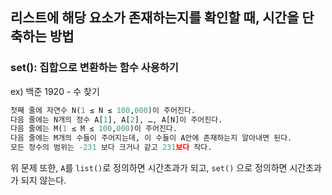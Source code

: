 ## 리스트에 해당 요소가 존재하는지를 확인할 때, 시간을 단축하는 방법

### set(): 집합으로 변환하는 함수 사용하기  
  
ex) 백준 1920 - 수 찾기  

```python
첫째 줄에 자연수 N(1 ≤ N ≤ 100,000)이 주어진다.
다음 줄에는 N개의 정수 A[1], A[2], …, A[N]이 주어진다.
다음 줄에는 M(1 ≤ M ≤ 100,000)이 주어진다.
다음 줄에는 M개의 수들이 주어지는데, 이 수들이 A안에 존재하는지 알아내면 된다.
모든 정수의 범위는 -231 보다 크거나 같고 231보다 작다.
```

위 문제 또한, `A`를 `list()`로 정의하면 시간초과가 되고, `set()` 으로 정의하면 시간초과가 되지 않는다.
